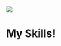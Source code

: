 
<!DOCTYPE html>
<html lang="en">
<body>
    <img src="https://capsule-render.vercel.app/api?type=Slice&color=auto&height=300&section=header&text=Hello!&fontSize=90" />
</body>
</html> 

<!-- # About ME!
<!DOCTYPE html>
<html lang="en">
<body>
    <div>
        <img align="left" style="padding : 5px;"src="https://cdn.discordapp.com/attachments/942420868846460993/1039150706352996352/gd.jpg" />
        <div style="font-family: 'TmoneyRoundWindExtraBold'; src: url('https://cdn.jsdelivr.net/gh/projectnoonnu/noonfonts_20-07@1.0/TmoneyRoundWindExtraBold.woff')  format('woff'); font-weight: normal; font-style: normal;">
            <a align="left" >Name : 최문찬</a>
            <a align="left" >Age : 17</a>
        </div>
       
    </div>
</body>
</html> 
 -->
 
 # My Skills!
